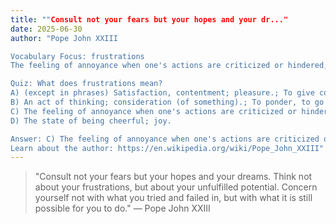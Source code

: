 ```yaml
---
title: ""Consult not your fears but your hopes and your dr..."
date: 2025-06-30
author: "Pope John XXIII

Vocabulary Focus: frustrations
The feeling of annoyance when one's actions are criticized or hindered; The act of frustrating, or the state, or an instance of being frustrated

Quiz: What does frustrations mean?
A) (except in phrases) Satisfaction, contentment; pleasure.; To give contentment or satisfaction; to satisfy; to make happy.
B) An act of thinking; consideration (of something).; To ponder, to go over in one's head.
C) The feeling of annoyance when one's actions are criticized or hindered; The act of frustrating, or the state, or an instance of being frustrated
D) The state of being cheerful; joy.

Answer: C) The feeling of annoyance when one's actions are criticized or hindered; The act of frustrating, or the state, or an instance of being frustrated
Learn about the author: https://en.wikipedia.org/wiki/Pope_John_XXIII"
---
```


> "Consult not your fears but your hopes and your dreams. Think not about your frustrations, but about your unfulfilled potential. Concern yourself not with what you tried and failed in, but with what it is still possible for you to do." — Pope John XXIII

